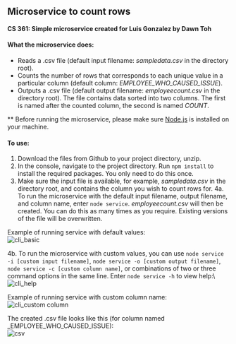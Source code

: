 ## Microservice to count rows
__CS 361: Simple microservice created for Luis Gonzalez by Dawn Toh__

#### What the microservice does:
- Reads a .csv file (default input filename: _sampledata.csv_ in the directory root). 
- Counts the number of rows that corresponds to each unique value in a particular column (default column: _EMPLOYEE_WHO_CAUSED_ISSUE_).
- Outputs a .csv file (default output filename: _employeecount.csv_ in the directory root). The file contains data sorted into two columns. The first is named after the counted column, the second is named _COUNT_.

** Before running the microservice, please make sure [Node.js](https://nodejs.dev/) is installed on your machine.

#### To use:
1. Download the files from Github to your project directory, unzip.
2. In the console, navigate to the project directory. Run ```npm install``` to install the required packages. You only need to do this once.
3. Make sure the input file is available, for example, _sampledata.csv_ in the directory root, and contains the column you wish to count rows for.
4a. To run the microservice with the default input filename, output filename, and column name, enter ```node service```. _employeecount.csv_ will then be created. You can do this as many times as you require. Existing versions of the file will be overwritten.

Example of running service with default values:\
![cli_basic](https://user-images.githubusercontent.com/18608603/166195780-cfaeb245-e92e-497c-badb-292c36c8509a.PNG)

4b. To run the microservice with custom values, you can use ```node service -i [custom input filename]```, ```node service -o [custom output filename]```, ```node service -c [custom column name]```, or combinations of two or three command options in the same line. Enter ```node service -h``` to view help:\ 
![cli_help](https://user-images.githubusercontent.com/18608603/166195825-604922c5-130c-4d2b-8d4a-4c7336b1fcf1.PNG)

Example of running service with custom column name:\
![cli_custom column](https://user-images.githubusercontent.com/18608603/166195806-95135a40-eef4-4c58-9a64-096de258daf4.PNG)

The created .csv file looks like this (for column named _EMPLOYEE_WHO_CAUSED_ISSUE):\
![csv](https://user-images.githubusercontent.com/18608603/166141598-b923b8ff-b078-4e61-83fd-eab531fe846b.PNG)

